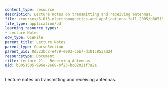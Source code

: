 ```yaml
---
content_type: resource
description: Lecture notes on transmitting and receiving antennas.
file: /courses/6-013-electromagnetics-and-applications-fall-2005/b8051505996e2668bf23bc02021f7a2a_lec21.pdf
file_type: application/pdf
learning_resource_types:
- Lecture Notes
ocw_type: OCWFile
parent_title: Lecture Notes
parent_type: CourseSection
parent_uid: 0d523bc2-e479-e903-ceb7-d101c853ad24
resourcetype: Document
title: Lecture 21 - Receiving Antennas
uid: b8051505-996e-2668-bf23-bc02021f7a2a
---
```

Lecture notes on transmitting and receiving antennas.